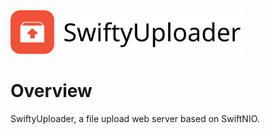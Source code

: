 <picture>
  <img src="https://raw.githubusercontent.com/kejinlu/SwiftyUploader/72fffe1c9d5363d55bf6361c206fdf24e5e4a73c/logo.svg" alt="SwiftyUploader logo" height="70">
</picture>

# Overview
SwiftyUploader, a file upload web server based on SwiftNIO.

